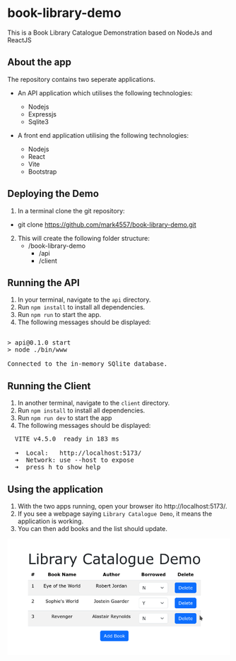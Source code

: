 # book-library-demo

This is a Book Library Catalogue Demonstration based on NodeJs and ReactJS
## About the app
The repository contains two seperate applications.  
- An API application which utilises the following technologies:
    - Nodejs
    - Expressjs
    - Sqlite3

- A front end application utilising the following technologies:
    - Nodejs
    - React
    - Vite
    - Bootstrap

## Deploying the Demo
1. In a terminal clone the git repository:
- git clone https://github.com/mark4557/book-library-demo.git
2. This will create the following folder structure:
    - /book-library-demo
        - /api
        - /client

## Running the API
1. In your terminal, navigate to the `api` directory.
2. Run `npm install` to install all dependencies.
3. Run `npm run` to start the app.
4. The following messages should be displayed:
<pre> 
> api@0.1.0 start
> node ./bin/www

Connected to the in-memory SQlite database.
</pre>

## Running the Client
1. In another terminal, navigate to the `client` directory.
2. Run `npm install` to install all dependencies.
3. Run `npm run dev` to start the app
4. The following messages should be displayed:
<pre>
  VITE v4.5.0  ready in 183 ms

  ➜  Local:   http://localhost:5173/
  ➜  Network: use --host to expose
  ➜  press h to show help
</pre>

## Using the application
1. With the two apps running, open your browser ito http://localhost:5173/.
2. If you see a webpage saying `Library Catalogue Demo`, it means the application is working.
3. You can then add books and the list should update.

![](./book_library.png?raw=true)
